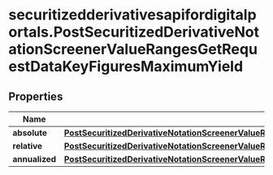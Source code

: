 # securitizedderivativesapifordigitalportals.PostSecuritizedDerivativeNotationScreenerValueRangesGetRequestDataKeyFiguresMaximumYield

## Properties

Name | Type | Description | Notes
------------ | ------------- | ------------- | -------------
**absolute** | [**PostSecuritizedDerivativeNotationScreenerValueRangesGetRequestDataKeyFiguresMaximumYieldAbsolute**](PostSecuritizedDerivativeNotationScreenerValueRangesGetRequestDataKeyFiguresMaximumYieldAbsolute.md) |  | [optional] 
**relative** | [**PostSecuritizedDerivativeNotationScreenerValueRangesGetRequestDataKeyFiguresMaximumYieldRelative**](PostSecuritizedDerivativeNotationScreenerValueRangesGetRequestDataKeyFiguresMaximumYieldRelative.md) |  | [optional] 
**annualized** | [**PostSecuritizedDerivativeNotationScreenerValueRangesGetRequestDataKeyFiguresMaximumYieldAnnualized**](PostSecuritizedDerivativeNotationScreenerValueRangesGetRequestDataKeyFiguresMaximumYieldAnnualized.md) |  | [optional] 


